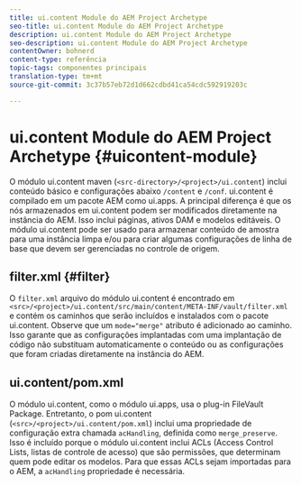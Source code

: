 ```yaml
---
title: ui.content Module do AEM Project Archetype
seo-title: ui.content Module do AEM Project Archetype
description: ui.content Module do AEM Project Archetype
seo-description: ui.content Module do AEM Project Archetype
contentOwner: bohnerd
content-type: referência
topic-tags: componentes principais
translation-type: tm+mt
source-git-commit: 3c37b57eb72d1d662cdbd41ca54cdc592919203c

---
```



# ui.content Module do AEM Project Archetype {#uicontent-module}

O módulo ui.content maven (`<src-directory>/<project>/ui.content`) inclui conteúdo básico e configurações abaixo `/content` e `/conf`. ui.content é compilado em um pacote AEM como ui.apps. A principal diferença é que os nós armazenados em ui.content podem ser modificados diretamente na instância do AEM. Isso inclui páginas, ativos DAM e modelos editáveis. O módulo ui.content pode ser usado para armazenar conteúdo de amostra para uma instância limpa e/ou para criar algumas configurações de linha de base que devem ser gerenciadas no controle de origem.

## filter.xml {#filter}

O `filter.xml` arquivo do módulo ui.content é encontrado em `<src>/<project>/ui.content/src/main/content/META-INF/vault/filter.xml` e contém os caminhos que serão incluídos e instalados com o pacote ui.content. Observe que um `mode="merge"` atributo é adicionado ao caminho. Isso garante que as configurações implantadas com uma implantação de código não substituam automaticamente o conteúdo ou as configurações que foram criadas diretamente na instância do AEM.

## ui.content/pom.xml

O módulo ui.content, como o módulo ui.apps, usa o plug-in FileVault Package. Entretanto, o pom ui.content (`<src>/<project>/ui.content/pom.xml`) inclui uma propriedade de configuração extra chamada `acHandling`, definida como `merge_preserve`. Isso é incluído porque o módulo ui.content inclui ACLs (Access Control Lists, listas de controle de acesso) que são permissões, que determinam quem pode editar os modelos. Para que essas ACLs sejam importadas para o AEM, a `acHandling` propriedade é necessária.
